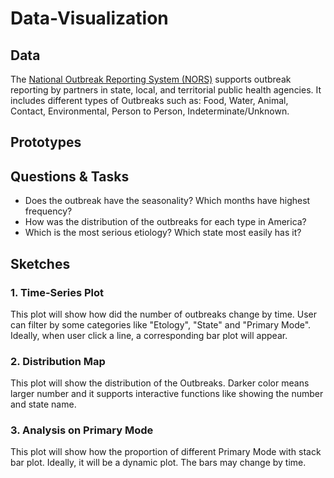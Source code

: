 # Data-Visualization

## Data
The [National Outbreak Reporting System (NORS)](https://www.cdc.gov/nors/) supports outbreak reporting by partners in state, local, and territorial public health agencies.
It includes different types of Outbreaks such as: Food, Water, Animal, Contact, Environmental, Person to Person, Indeterminate/Unknown.

## Prototypes


## Questions & Tasks
* Does the outbreak have the seasonality? Which months have highest frequency?
* How was the distribution of the outbreaks for each type in America?
* Which is the most serious etiology? Which state most easily has it?

## Sketches
### 1. Time-Series Plot
This plot will show how did the number of outbreaks change by time. User can filter by some categories like "Etology", "State" and "Primary Mode". Ideally, when user click a line, a corresponding bar plot will appear.



### 2. Distribution Map
This plot will show the distribution of the Outbreaks. Darker color means larger number and it supports interactive functions like showing the number and state name.


### 3. Analysis on Primary Mode
This plot will show how the proportion of different Primary Mode with stack bar plot. Ideally, it will be a dynamic plot. The bars may change by time.
